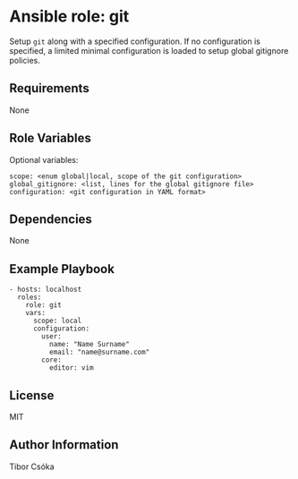 Ansible role: git
=========

Setup `git` along with a specified configuration. If no configuration is specified, a limited minimal configuration is loaded to setup global gitignore policies.

Requirements
------------

None

Role Variables
--------------

Optional variables:

    scope: <enum global|local, scope of the git configuration>
    global_gitignore: <list, lines for the global gitignore file>
    configuration: <git configuration in YAML format>

Dependencies
------------

None

Example Playbook
----------------

    - hosts: localhost
      roles:
        role: git
        vars:
          scope: local
          configuration:
            user:
              name: "Name Surname"
              email: "name@surname.com"
            core:
              editor: vim

License
-------

MIT

Author Information
------------------

Tibor Csóka
